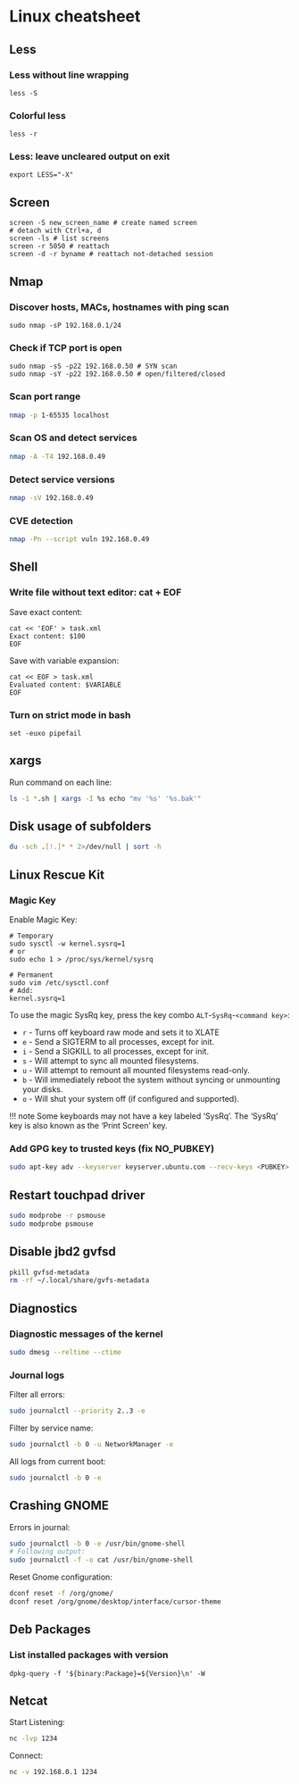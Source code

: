 # Linux cheatsheet

## Less
### Less without line wrapping
```
less -S
```
### Colorful less
```
less -r
```
### Less: leave uncleared output on exit
```
export LESS="-X"
```

## Screen
```shell
screen -S new_screen_name # create named screen
# detach with Ctrl+a, d
screen -ls # list screens
screen -r 5050 # reattach
screen -d -r byname # reattach not-detached session
```

## Nmap
### Discover hosts, MACs, hostnames with ping scan
```shell
sudo nmap -sP 192.168.0.1/24
```

### Check if TCP port is open
```shell
sudo nmap -sS -p22 192.168.0.50 # SYN scan
sudo nmap -sY -p22 192.168.0.50 # open/filtered/closed
```

### Scan port range
```sh
nmap -p 1-65535 localhost
```

### Scan OS and detect services
```sh
nmap -A -T4 192.168.0.49
```

### Detect service versions
```sh
nmap -sV 192.168.0.49
```

### CVE detection
```sh
nmap -Pn --script vuln 192.168.0.49
```

## Shell
### Write file without text editor: cat + EOF
Save exact content:
```shell
cat << 'EOF' > task.xml
Exact content: $100
EOF
```
Save with variable expansion:
```shell
cat << EOF > task.xml
Evaluated content: $VARIABLE
EOF
```
### Turn on strict mode in bash
```shell
set -euxo pipefail
```

## xargs
Run command on each line:
```sh
ls -1 *.sh | xargs -I %s echo "mv '%s' '%s.bak'"
```

## Disk usage of subfolders
```sh
du -sch .[!.]* * 2>/dev/null | sort -h
```

## Linux Rescue Kit
### Magic Key
Enable Magic Key:
```shell
# Temporary
sudo sysctl -w kernel.sysrq=1
# or
sudo echo 1 > /proc/sys/kernel/sysrq

# Permanent
sudo vim /etc/sysctl.conf
# Add:
kernel.sysrq=1
```

To use the magic SysRq key, press the key combo `ALT`-`SysRq`-`<command key>`:

- `r` - Turns off keyboard raw mode and sets it to XLATE
- `e` - Send a SIGTERM to all processes, except for init.
- `i` - Send a SIGKILL to all processes, except for init.
- `s` - Will attempt to sync all mounted filesystems.
- `u` - Will attempt to remount all mounted filesystems read-only.
- `b` - Will immediately reboot the system without syncing or unmounting your disks.
- `o` - Will shut your system off (if configured and supported).

!!! note
    Some keyboards may not have a key labeled ‘SysRq’. The ‘SysRq’ key is also known as the ‘Print Screen’ key.


### Add GPG key to trusted keys (fix NO_PUBKEY)
```sh
sudo apt-key adv --keyserver keyserver.ubuntu.com --recv-keys <PUBKEY>
```

## Restart touchpad driver
```sh
sudo modprobe -r psmouse
sudo modprobe psmouse
```

## Disable jbd2 gvfsd
```sh
pkill gvfsd-metadata
rm -rf ~/.local/share/gvfs-metadata
```

## Diagnostics
### Diagnostic messages of the kernel
```sh
sudo dmesg --reltime --ctime
```

### Journal logs
Filter all errors:
```sh
sudo journalctl --priority 2..3 -e
```
Filter by service name:
```sh
sudo journalctl -b 0 -u NetworkManager -e
```
All logs from current boot:
```sh
sudo journalctl -b 0 -e
```

## Crashing GNOME
Errors in journal:
```sh
sudo journalctl -b 0 -e /usr/bin/gnome-shell
# Following output:
sudo journalctl -f -o cat /usr/bin/gnome-shell
```

Reset Gnome configuration:
```sh
dconf reset -f /org/gnome/
dconf reset /org/gnome/desktop/interface/cursor-theme
```

## Deb Packages
### List installed packages with version
```shell
dpkg-query -f '${binary:Package}=${Version}\n' -W
```

## Netcat
Start Listening:
```sh
nc -lvp 1234
```
Connect:
```sh
nc -v 192.168.0.1 1234
```
